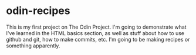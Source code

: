 # odin-recipes



This is my first project on The Odin Project. I'm going to demonstrate what I've learned in the HTML basics section, as well as stuff about how to use github and git, how to make commits, etc. I'm going to be making recipes or something apparently.
